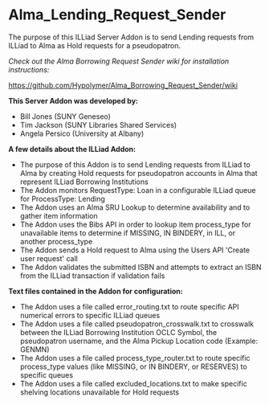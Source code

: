 # Alma_Lending_Request_Sender
The purpose of this ILLiad Server Addon is to send Lending requests from ILLiad to Alma as Hold requests for a pseudopatron.

_Check out the Alma Borrowing Request Sender wiki for installation instructions:_

https://github.com/Hypolymer/Alma_Borrowing_Request_Sender/wiki

**This Server Addon was developed by:**
- Bill Jones (SUNY Geneseo)
- Tim Jackson (SUNY Libraries Shared Services)
- Angela Persico (University at Albany)

**A few details about the ILLiad Addon:**
- The purpose of this Addon is to send Lending requests from ILLiad to Alma by creating Hold requests for pseudopatron accounts in Alma that represent ILLiad Borrowing Institutions
- The Addon monitors RequestType: Loan in a configurable ILLiad queue for ProcessType: Lending
- The Addon uses an Alma SRU Lookup to determine availability and to gather item information
- The Addon uses the Bibs API in order to lookup item process_type for unavailable items to determine if MISSING, IN BINDERY, in ILL, or another process_type
- The Addon sends a Hold request to Alma using the Users API 'Create user request' call
- The Addon validates the submitted ISBN and attempts to extract an ISBN from the ILLiad transaction if validation fails

**Text files contained in the Addon for configuration:**
- The Addon uses a file called error_routing.txt to route specific API numerical errors to specific ILLiad queues
- The Addon uses a file called pseudopatron_crosswalk.txt to crosswalk between the ILLiad Borrowing Institution OCLC Symbol, the pseudopatron username, and the Alma Pickup Location code (Example: GENMN)
- The Addon uses a file called process_type_router.txt to route specific process_type values (like MISSING, or IN BINDERY, or RESERVES) to specific queues
- The Addon uses a file called excluded_locations.txt to make specific shelving locations unavailable for Hold requests 

